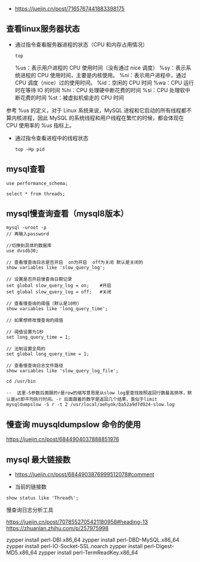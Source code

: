 - https://juejin.cn/post/7165767441883398175


## 查看linux服务器状态

- 通过指令查看服务器进程的状态（CPU 和内存占用情况）
  ```
  top
  ```
  %us：表示用户进程的 CPU 使用时间（没有通过 nice 调度）
  %sy：表示系统进程的 CPU 使用时间，主要是内核使用。
  %ni：表示用户进程中，通过 CPU 调度（nice）过的使用时间。
  %id：空闲的 CPU 时间
  %wa：CPU 运行时在等待 IO 的时间
  %hi：CPU 处理硬中断花费的时间
  %si：CPU 处理软中断花费的时间
  %st：被虚拟机偷走的 CPU 时间

参考 %us 的定义，对于 Linux 系统来说，MySQL 进程和它启动的所有线程都不算内核进程，因此 MySQL 的系统线程和用户线程在繁忙的时候，都会体现在 CPU 使用率的 %us 指标上。

- 通过指令查看进程中的线程状态
  ```
  top -Hp pid
  ```

## mysql查看
```
use performance_schema;

select * from threads;
```

## mysql慢查询查看（mysql8版本）
```
mysql -uroot -p
// 再输入password

//切换到具体的数据库
use dvsdb30; 

// 查看慢查询日志是否开启  on为开启  off为关闭 默认是关闭的
show variables like 'slow_query_log';

// 设置是否开启慢查询日期记录
set global slow_query_log = on;    #开启
set global slow_query_log = off;   #关闭

// 查看慢查询的阈值（默认是10秒）
show variables like 'long_query_time';

// 如果想修改慢查询的阈值

// 阈值设置为1秒
set long_query_time = 1;   

// 法制设置全局的
set global long_query_time = 1;   

// 查看慢查询日志文件路径
show variables like 'slow_query_log_file';

cd /usr/bin

--  这里-S参数后面跟的r是row的缩写意思是从slow log里查找按照返回行数最高排序，默认是at即平均执行时间。-r 后面跟着的数字是返回几个结果，类似于limit
mysqldumpslow -S r -t 2 /usr/local/aehyok/ba52a9d7d924-slow.log
```
## 慢查询 muysqldumpslow 命令的使用
https://juejin.cn/post/6844904037888851976

## mysql 最大链接数
  - https://juejin.cn/post/6844903876999512078#comment

  - 当前的链接数
  
  ```
  show status like 'Thread%';
  ```
  
  慢查询日志分析工具

  https://juejin.cn/post/7078552705421180958#heading-13
  https://zhuanlan.zhihu.com/p/257975998

 zypper install perl-DBI.x86_64
 zypper install perl-DBD-MySQL.x86_64
 zypper install perl-IO-Socket-SSL.noarch
 zypper install perl-Digest-MD5.x86_64
 zypper install perl-TermReadKey.x86_64

